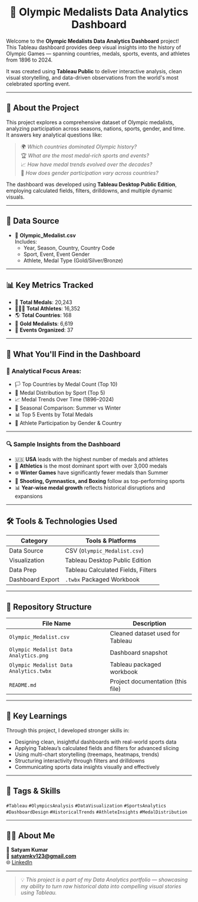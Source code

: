 <h1 align="center">🏅 Olympic Medalists Data Analytics Dashboard</h1>

Welcome to the **Olympic Medalists Data Analytics Dashboard** project!  
This Tableau dashboard provides deep visual insights into the history of Olympic Games — spanning countries, medals, sports, events, and athletes from 1896 to 2024.

It was created using **Tableau Public** to deliver interactive analysis, clean visual storytelling, and data-driven observations from the world's most celebrated sporting event.

---

## 📘 About the Project

This project explores a comprehensive dataset of Olympic medalists, analyzing participation across seasons, nations, sports, gender, and time.  
It answers key analytical questions like:

> 🌍 *Which countries dominated Olympic history?*  
> 🏆 *What are the most medal-rich sports and events?*  
> 📈 *How have medal trends evolved over the decades?*  
> 👥 *How does gender participation vary across countries?*

The dashboard was developed using **Tableau Desktop Public Edition**, employing calculated fields, filters, drilldowns, and multiple dynamic visuals.

---

## 📂 Data Source

- 📄 **Olympic_Medalist.csv**  
  Includes:
  - Year, Season, Country, Country Code
  - Sport, Event, Event Gender
  - Athlete, Medal Type (Gold/Silver/Bronze)

---

## 📊 Key Metrics Tracked

- 🥇 **Total Medals**: 20,243  
- 🧑‍🤝‍🧑 **Total Athletes**: 16,352  
- 🌎 **Total Countries**: 168  
- 🏅 **Gold Medalists**: 6,619  
- 📆 **Events Organized**: 37

---

## 📌 What You'll Find in the Dashboard

### 🎯 **Analytical Focus Areas:**
- 🏳️ Top Countries by Medal Count (Top 10)
- 🏃 Medal Distribution by Sport (Top 5)
- 📈 Medal Trends Over Time (1896–2024)
- 🧊 Seasonal Comparison: Summer vs Winter
- 📊 Top 5 Events by Total Medals
- 👥 Athlete Participation by Gender & Country

---

### 🔍 **Sample Insights from the Dashboard**
- 🇺🇸 **USA** leads with the highest number of medals and athletes
- 🏃 **Athletics** is the most dominant sport with over 3,000 medals
- ❄️ **Winter Games** have significantly fewer medals than Summer
- 🎯 **Shooting, Gymnastics, and Boxing** follow as top-performing sports
- 📊 **Year-wise medal growth** reflects historical disruptions and expansions

---

## 🛠 Tools & Technologies Used

| Category         | Tools & Platforms               |
|------------------|---------------------------------|
| Data Source      | CSV (`Olympic_Medalist.csv`)    |
| Visualization    | Tableau Desktop Public Edition  |
| Data Prep        | Tableau Calculated Fields, Filters |
| Dashboard Export | `.twbx` Packaged Workbook       |

---

## 📁 Repository Structure

| File Name                                  | Description                             |
|-------------------------------------------|-----------------------------------------|
| `Olympic_Medalist.csv`                    | Cleaned dataset used for Tableau        |
| `Olympic Medalist Data Analytics.png`     | Dashboard snapshot                      |
| `Olympic Medalist Data Analytics.twbx`    | Tableau packaged workbook               |
| `README.md`                               | Project documentation (this file)       |

---

## 🧠 Key Learnings

Through this project, I developed stronger skills in:
- Designing clean, insightful dashboards with real-world sports data
- Applying Tableau’s calculated fields and filters for advanced slicing
- Using multi-chart storytelling (treemaps, heatmaps, trends)
- Structuring interactivity through filters and drilldowns
- Communicating sports data insights visually and effectively

---

## 📌 Tags & Skills

`#Tableau` `#OlympicsAnalysis` `#DataVisualization` `#SportsAnalytics`  
`#DashboardDesign` `#HistoricalTrends` `#AthleteInsights` `#MedalDistribution`

---

## 🙋‍♂️ About Me

👤 **Satyam Kumar**  
📧 **satyamkv123@gmail.com**  
🌐 [LinkedIn](https://www.linkedin.com/in/satyam-kumar-5a229222b)

---

> 💡 *This project is a part of my Data Analytics portfolio — showcasing my ability to turn raw historical data into compelling visual stories using Tableau.*
